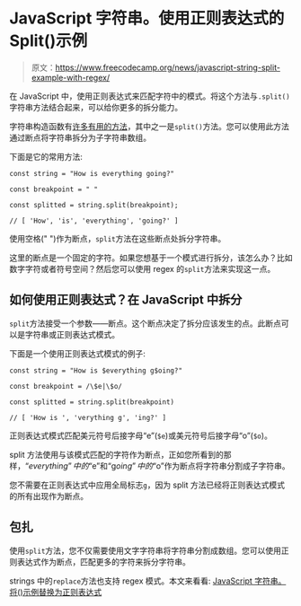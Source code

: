 # JavaScript 字符串。使用正则表达式的 Split()示例

> 原文：<https://www.freecodecamp.org/news/javascript-string-split-example-with-regex/>

在 JavaScript 中，使用正则表达式来匹配字符中的模式。将这个方法与`.split()`字符串方法结合起来，可以给你更多的拆分能力。

字符串构造函数有[许多有用的方法](https://dillionmegida.com/p/10-useful-string-methods-in-javascript/)，其中之一是`split()`方法。您可以使用此方法通过断点将字符串拆分为子字符串数组。

下面是它的常用方法:

```
const string = "How is everything going?"

const breakpoint = " "

const splitted = string.split(breakpoint);

// [ 'How', 'is', 'everything', 'going?' ] 
```

使用空格(" ")作为断点，`split`方法在这些断点处拆分字符串。

这里的断点是一个固定的字符。如果您想基于一个模式进行拆分，该怎么办？比如数字字符或者符号空间？然后您可以使用 regex 的`split`方法来实现这一点。

## 如何使用正则表达式？在 JavaScript 中拆分

`split`方法接受一个参数——断点。这个断点决定了拆分应该发生的点。此断点可以是字符串或正则表达式模式。

下面是一个使用正则表达式模式的例子:

```
const string = "How is $everything g$oing?"

const breakpoint = /\$e|\$o/

const splitted = string.split(breakpoint)

// [ 'How is ', 'verything g', 'ing?' ] 
```

正则表达式模式匹配美元符号后接字母“e”(`$e`)或美元符号后接字母“o”(`$o`)。

split 方法使用与该模式匹配的字符作为断点，正如您所看到的那样，“$everything”中的“$e”和“g$oing”中的“$o”作为断点将字符串分割成子字符串。

您不需要在正则表达式中应用全局标志`g`，因为 split 方法已经将正则表达式模式的所有出现作为断点。

## 包扎

使用`split`方法，您不仅需要使用文字字符串将字符串分割成数组。您可以使用正则表达式作为断点，匹配更多的字符来拆分字符串。

strings 中的`replace`方法也支持 regex 模式。本文来看看: [JavaScript 字符串。将()示例替换为正则表达式](https://www.freecodecamp.org/news/javascript-string-replace-example-with-regex/)